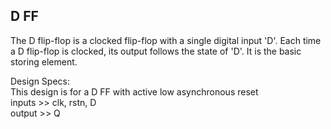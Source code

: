 ## D FF

The D flip-flop is a clocked flip-flop with a single digital input 'D'.
Each time a D flip-flop is clocked, its output follows the state of 'D'. It is the basic storing element.                                                                                                                                                                                                                                                                    

Design Specs:                                                                                                                                                                                                                                                                        
This design is for a D FF with active low asynchronous reset                                                                                                                                   
inputs >> clk, rstn, D                                                                                                                                  
output >> Q                                                    
